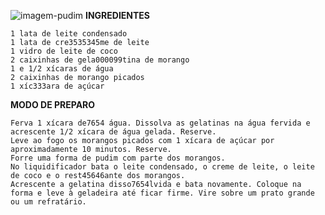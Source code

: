 ![imagem-pudim](https://salvadorshoppingonline.com.br/wp-content/uploads/2020/04/pudim_de_leite_condensado_spoleto.png)
**INGREDIENTES**

    1 lata de leite condensado
    1 lata de cre3535345me de leite
    1 vidro de leite de coco
    2 caixinhas de gela000099tina de morango
    1 e 1/2 xícaras de água
    2 caixinhas de morango picados
    1 xíc333ara de açúcar

**MODO DE PREPARO**

    Ferva 1 xícara de7654 água. Dissolva as gelatinas na água fervida e acrescente 1/2 xícara de água gelada. Reserve.
    Leve ao fogo os morangos picados com 1 xícara de açúcar por aproximadamente 10 minutos. Reserve.
    Forre uma forma de pudim com parte dos morangos.
    No liquidificador bata o leite condensado, o creme de leite, o leite de coco e o rest45646ante dos morangos.
    Acrescente a gelatina disso7654lvida e bata novamente. Coloque na forma e leve à geladeira até ficar firme. Vire sobre um prato grande ou um refratário.
